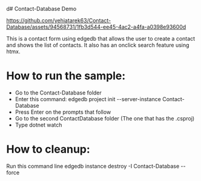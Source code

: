 d# Contact-Database Demo

https://github.com/yehiatarek63/Contact-Database/assets/94568731/1fb3d544-ee45-4ac2-a4fa-a0398e93600d

This is a contact form using edgedb that allows the user to create a contact and shows the list of contacts. It also has an onclick search feature using htmx.
# How to run the sample:
<ul>
  <li>Go to the Contact-Database folder</li>
  <li>Enter this command: edgedb project init --server-instance Contact-Database</li>
  <li>Press Enter on the prompts that follow</li>
  <li>Go to the second ContactDatabase folder (The one that has the .csproj)</li>
  <li>Type dotnet watch</li>
</ul>

# How to cleanup:
Run this command line
edgedb instance destroy -I Contact-Database  --force 
